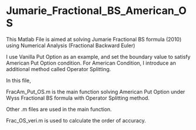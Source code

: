 # Jumarie_Fractional_BS_American_OS

This Matlab File is aimed at solving Jumarie Fractional BS formula (2010) using Numerical Analysis (Fractional Backward Euler)

I use Vanilla Put Option as an example, and set the boundary value to satisfy American Put Option condition. For American Condition, I introduce an additional method called Operator Splitting.

In this file,

FracAm_Put_OS.m is the main function solving American Put Option under Wyss Fractional BS formula with Operator Splitting method.

Other .m files are used in the main function.

Frac_OS_veri.m is used to calculate the order of accuracy.
